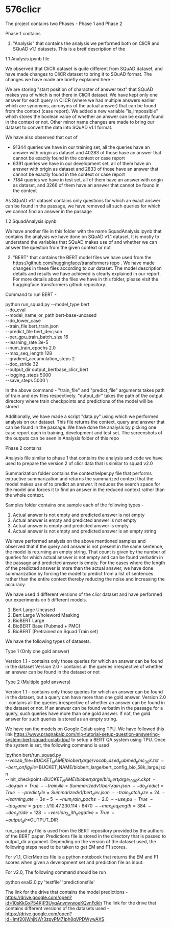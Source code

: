 # 576clicr

The project contains two Phases - Phase 1 and Phase 2 

Phase 1 contains

1. "Analysis" that contains the analysis we performed both on CliCR and SQuAD v1.1 datasets. This is a breif  description of the 

  1.1 Analysis.ipynb file

 We observed that CliCR dataset is quite different from SQuAD dataset, and have made changes to CliCR dataset to bring it to SQuAD format. The changes we have made are briefly explained here -

  We are storing "start position of character of answer text" that SQuAD makes you of which is not there in CliCR dataset.
  We have kept only one answer for each query in CliCR (where we had multiple answers earlier which are synonyms, acronyms of the actual   answer) that can be found from the context (case report). We added a new variable ”is_impossible" which stores the boolean value of     whether an answer can be exactly found in the context or not. Other minor name changes are made to bring our dataset to convert the     data into SQuAD v1.1 format.

   We have also observed that out of 
   - 91344 queries we have in our training set, all the queries have an answer with origin as dataset and 40283 of those have an answer     that cannot be exactly found in the context or case report
   - 6391 queries we have in our development set, all of them have an answer with origin as dataset and 2833 of those have an answer          that cannot be exactly found in the context or case report
   - 7184 queries we have in test set, all of them have an answer with origin as dataset, and 3266 of them have an answer that cannot be      found in the context
   
  As SQuAD v1.1 dataset contains only questions for which an exact answer can be found in the passage, we have removed all such queries   for which we cannot find an answer in the passage
    
  1.2 SquadAnalysis.ipynb 

  We have another file in this folder with the name SquadAnalysis.ipynb that contains the analysis we have done on SQuAD v1.1 dataset.     It is mostly to understand the variables that SQuAD makes use of and whether we can answer the question from the given context or not
  
 
2. "BERT" that contains the BERT model files we have used from the https://github.com/huggingface/transformers repo . We have made changes in these files according to our dataset. The model description details and results we have achieved is clearly explained in our report. For more details about the files we have in this folder, please visit the huggingface transformers github repository.

Command to run BERT -

python run_squad.py
--model_type bert \
--do_eval \
--model_name_or_path  bert-base-uncased \
--do_lower_case \
--train_file bert_train.json \
--predict_file bert_dev.json \
--per_gpu_train_batch_size 16 \
--learning_rate 3e-5 \
--num_train_epochs 2.0  \
--max_seq_length 128 \
--gradient_accumulation_steps 2  \
--doc_stride 32 \
--output_dir output_bertbase_clicr_bert \
--logging_steps 5000 \
--save_steps 5000 \

In the above command -
"train_file" and "predict_file" arguments takes path of train and dev files respectively.
"output_dir" takes the path of the output directory where train checkpoints and predictions of the model will be stored

Additionally,
we have made a script "data.py" using which we performed analysis on our dataset. This file returns the context, query and answer that can  be found in the passage. We have done the analysis by picking one case report each in training, development and test set. The screenshots of the outputs can be seen in Analysis folder of this repo

Phase 2 contains

Analysis file similar to phase 1 that contains the analysis and code we have used to prepare the version 2 of clicr data that is similar to squad v2.0

Summarization folder contains the contexthelper.py file that performs extractive summarization and returns the summarized context that the model makes use of to predict an answer. It reduces the search space for the model and forces it to find an answer in the reduced context rather than the whole context. 

Samples folder contains one sample each of the following types -
1. Actual answer is not empty and predicted answer is not empty
2. Actual answer is empty and predicted answer is not empty
3. Actual answer is empty and predicted answer is empty
4. Actual answer is not empty and predicted answer is an empty string

We have performed analysis on the above mentioned samples and observed that if the query and answer is not present in the same sentence, the model is returning an empty string. That count is given by the number of queries for which actual answer is not empty and can be found verbatim in the passage and predicted answer is empty. For the cases where the length of the predicted answer is more than the actual answer, we have done summarization by forcing the model to predict from a list of sentences rather than the entire context thereby reducing the noise and increasing the accuracy.

We have used 4 different versions of the clicr dataset and have performed our experiments on 5 different models.
1. Bert Large Uncased
2. Bert Large Wholeword Masking
3. BioBERT Large
4. BioBERT Base (Pubmed + PMC)
5. BioBERT (Pretrained on Squad Train set)

We have the following types of datasets.
                                            
Type 1 (Only one gold answer)
                                              
Version 1.1 - contains only those queries for which an answer can be found in the dataset
Version 2.0 - contains all the queries irrespective of whether an answer can be found in the dataset or not

Type 2 (Multiple gold answers)

Version 1.1 - contains only those queries for which an answer can be found in the dataset, but a query can have more than one gold answer.
Version 2.0 - contains all the queries irrespective of whether an answer can be found in the dataset or not. If an answer can be found verbatim in the passage for a query, such queries have more than one gold answer. If not, the gold answer for such queries is stored as an empty string.

We have ran the models on Google Colab using TPU. We have followed this link https://www.pragnakalp.com/nlp-tutorial-setup-question-answering-system-bert-squad-colab-tpu/ to setup a BERT QA system using TPU. Once the system is set, the following command is used 

!python bert/run_squad.py \
  --vocab_file=$BUCKET_NAME/biobert_large/vocab_cased_pubmed_pmc_30k.txt \
  --bert_config_file=$BUCKET_NAME/biobert_large/bert_config_bio_58k_large.json \
  --init_checkpoint=$BUCKET_NAME/biobert_large/bio_bert_large_1000k.ckpt \
  --do_train=True \
  --train_file=Summarizedv1/bert_train.json \
  --do_predict=True \
  --predict_file=Summarizedv1/bert_dev.json \
  --train_batch_size=24 \
  --learning_rate=3e-5 \
  --num_train_epochs=2.0 \
  --use_tpu=True \
  --tpu_name=grpc://10.47.230.114:8470 \
  --max_seq_length=384 \
  --doc_stride=128 \
  --version_2_with_negative=True \
  --output_dir=$OUTPUT_DIR
  
  run_squad.py file is used from the BERT repository provided by the authors of the BERT paper. Predictions file is stored in the directory that is passed to output_dir argument. Depending on the version of the dataset used, the following steps need to be taken to get EM and F1 scores.
  
For v1.1,
ClicrMetrics file is a python notebook that returns the EM and F1 scores when given a development set and prediction file as input.

For v2.0,
The following command should be run

python eval2.0.py  'testfile'  'predictionsfile'

  
The link for the drive that contains the model predictions - https://drive.google.com/open?id=10sKkGxP54KjP3UyqAnvmvwoeKQvnFdkh
The link for the drive that contains different versions of the datasets used  - https://drive.google.com/open?id=1mf20jWnjNWr3zpyPM71ph8qVPDWywAXS
